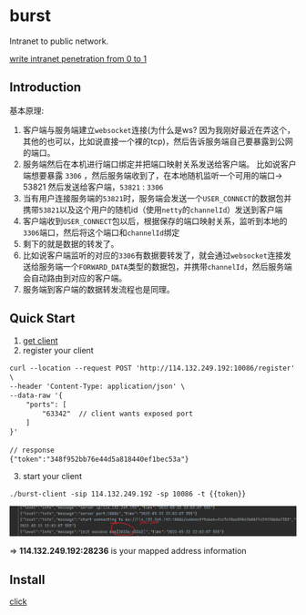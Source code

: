 # burst   

Intranet to public network.

[write intranet penetration from 0 to 1](https://github.com/fzdwx/burst/issues/6)

## Introduction
基本原理:
1. 客户端与服务端建立`websocket`连接(为什么是ws? 因为我刚好最近在弄这个，其他的也可以，比如说直接一个裸的tcp)，然后告诉服务端自己要暴露到公网的端口。
2. 服务端然后在本机进行端口绑定并把端口映射关系发送给客户端。
   比如说客户端想要暴露 `3306` ，然后服务端收到了，在本地随机监听一个可用的端口-> 53821
   然后发送给客户端，`53821` : `3306`
3. 当有用户连接服务端的`53821`时，服务端会发送一个`USER_CONNECT`的数据包并携带`53821`以及这个用户的随机id（使用`netty`的`channelId`）发送到客户端
4. 客户端收到`USER_CONNECT`包以后，根据保存的端口映射关系，监听到本地的`3306`端口，然后将这个端口和`channelId`绑定
5. 剩下的就是数据的转发了。
6. 比如说客户端监听的对应的`3306`有数据要转发了，就会通过`websocket`连接发送给服务端一个`FORWARD_DATA`类型的数据包，并携带`channelId`，然后服务端会自动路由到对应的客户端。
7. 服务端到客户端的数据转发流程也是同理。


## Quick Start
1. [get client](https://github.com/fzdwx/burst/releases/tag/v1.0)
2. register your client
```shell
curl --location --request POST 'http://114.132.249.192:10086/register' \
--header 'Content-Type: application/json' \
--data-raw '{
    "ports": [
        "63342"  // client wants exposed port
    ]
}'

// response
{"token":"348f952bb76e44d5a818440ef1bec53a"}
```
3. start your client
```shell
./burst-client -sip 114.132.249.192 -sp 10086 -t {{token}}
```
[![img.png](img.png)](https://raw.githubusercontent.com/fzdwx/burst/main/img.png)

=> **114.132.249.192:28236** is your mapped address information

## Install
[click](https://github.com/fzdwx/burst/blob/main/Install.md)

